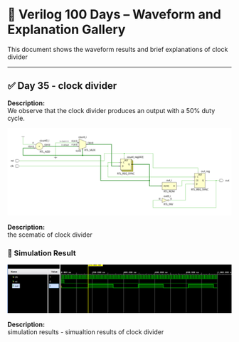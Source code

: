 
# 📘 Verilog 100 Days – Waveform and Explanation Gallery

This document shows the waveform results and brief explanations of  clock divider

---

## ✅ Day 35 - clock divider

 **Description:**  
We observe that the clock divider produces an output with a 50% duty cycle.

![clock divider](./images/divider_schematic.png)

**Description:**  
  the scematic of clock divider


 


### 🔬 Simulation Result

![Simulation Waveform](./images/divider_sim.png)

**Description:**  
simulation results - 
simualtion results of  clock divider
